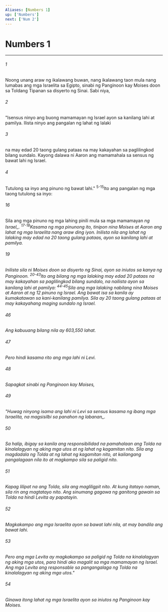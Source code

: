```yaml
---
Aliases: [Numbers 1]
up: ['Numbers']
next: ['Num 2']
---
```

# Numbers 1

***






















###### 1 










Noong unang araw ng ikalawang buwan, nang ikalawang taon mula nang lumabas ang mga Israelita sa Egipto, sinabi ng Panginoon kay Moises doon sa Toldang Tipanan sa disyerto ng Sinai. Sabi niya, 





















###### 2 










"Isensus ninyo ang buong mamamayan ng Israel ayon sa kanilang lahi at pamilya. Ilista ninyo ang pangalan ng lahat ng lalaki 





















###### 3 










na may edad 20 taong gulang pataas na may kakayahan sa paglilingkod bilang sundalo. Kayong dalawa ni Aaron ang mamamahala sa sensus ng bawat lahi ng Israel. 





















###### 4 










Tutulong sa inyo ang pinuno ng bawat lahi." <sup class="versenum">5-15</sup>Ito ang pangalan ng mga taong tutulong sa inyo: 





















###### 16 










Sila ang mga pinuno ng mga lahing pinili mula sa mga mamamayan <i class="trans-change">ng Israel_. <sup class="versenum">17-18</sup>Kasama ng mga pinunong ito, tinipon nina Moises at Aaron ang lahat ng mga Israelita nang araw ding iyon. Inilista nila ang lahat ng lalaking may edad na 20 taong gulang pataas, ayon sa kanilang lahi at pamilya. 





















###### 19 










Inilista sila ni Moises doon sa disyerto ng Sinai, ayon sa iniutos sa kanya ng Panginoon. <sup class="versenum">20-43</sup>Ito ang bilang ng mga lalaking may edad 20 pataas na may kakayahan sa paglilingkod bilang sundalo, na nailista ayon sa kanilang lahi at pamilya: <sup class="versenum">44-45</sup>Sila ang mga lalaking nabilang nina Moises at Aaron at ng 12 pinuno ng Israel. Ang bawat isa sa kanila ay kumakatawan sa kani-kanilang pamilya. Sila ay 20 taong gulang pataas at may kakayahang maging sundalo ng Israel. 





















###### 46 










Ang kabuuang bilang nila ay 603,550 lahat. 





















###### 47 










Pero hindi kasama rito ang mga lahi ni Levi. 





















###### 48 










Sapagkat sinabi ng Panginoon kay Moises, 





















###### 49 










"Huwag ninyong isama ang lahi ni Levi sa sensus kasama ng ibang mga Israelita, <i class="trans-change">na magsisilbi sa panahon ng labanan_. 





















###### 50 










Sa halip, ibigay sa kanila ang responsibilidad na pamahalaan ang Tolda na kinalalagyan ng aking mga utos at ng lahat ng kagamitan nito. Sila ang magdadala ng Tolda at ng lahat ng kagamitan nito, at kailangang pangalagaan nila ito at magkampo sila sa paligid nito. 





















###### 51 










Kapag lilipat na ang Tolda, sila ang magliligpit nito. At kung itatayo naman, sila rin ang magtatayo nito. Ang sinumang gagawa ng ganitong gawain sa Tolda na hindi Levita ay papatayin. 





















###### 52 










Magkakampo ang mga Israelita ayon sa bawat lahi nila, at may bandila ang bawat lahi. 





















###### 53 










Pero ang mga Levita ay magkakampo sa paligid ng Tolda na kinalalagyan ng aking mga utos, para hindi ako magalit sa mga mamamayan ng Israel. Ang mga Levita ang responsable sa pangangalaga ng Tolda na kinalalagyan ng aking mga utos." 





















###### 54 










Ginawa itong lahat ng mga Israelita ayon sa iniutos ng Panginoon kay Moises.
